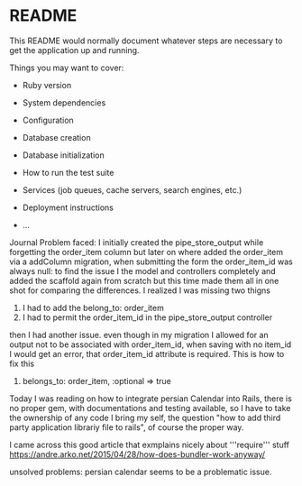 # README

This README would normally document whatever steps are necessary to get the
application up and running.

Things you may want to cover:

* Ruby version

* System dependencies

* Configuration

* Database creation

* Database initialization

* How to run the test suite

* Services (job queues, cache servers, search engines, etc.)

* Deployment instructions

* ...

Journal
Problem faced: I initially created the pipe_store_output while forgetting the order_item column but later on where added the order_item via a addColumn migration, when submitting the form the order_item_id was always null: to find the issue I the model and controllers completely and added the scaffold again from scratch but this time made them all in one shot for comparing the differences. I realized I was missing two thigns
1. I had to add the belong_to: order_item
2. I had to permit the order_item_id in the pipe_store_output controller

then I had another issue. even though in my migration I allowed for an output not to be associated with order_item_id, when saving with no item_id I would get an error, that order_item_id attribute is required. This is how to fix this
1. belongs_to: order_item, :optional => true

Today I was reading on how to integrate persian Calendar into Rails, there is no proper gem, with documentations and testing available, so I have to take the ownership of any code I bring my self, the question "how to add third party application librariy file to rails", of course the proper way.

I came across this good article that exmplains nicely about '''require''' stuff
https://andre.arko.net/2015/04/28/how-does-bundler-work-anyway/

unsolved problems:
persian calendar seems to be a problematic issue.